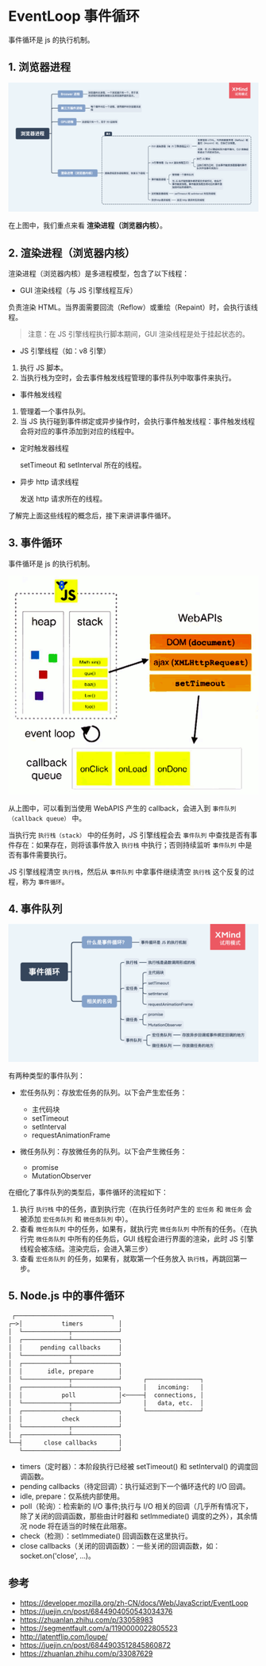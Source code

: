 # EventLoop 事件循环

事件循环是 js 的执行机制。

## 1. 浏览器进程

<img src="../../思维导图/浏览器进程.png">

在上图中，我们重点来看 **渲染进程（浏览器内核）**。

## 2. 渲染进程（浏览器内核）

渲染进程（浏览器内核）是多进程模型，包含了以下线程：

- GUI 渲染线程（与 JS 引擎线程互斥）

负责渲染 HTML。当界面需要回流（Reflow）或重绘（Repaint）时，会执行该线程。

> 注意：在 JS 引擎线程执行脚本期间，GUI 渲染线程是处于挂起状态的。

- JS 引擎线程（如：v8 引擎）

1. 执行 JS 脚本。
2. 当执行栈为空时，会去事件触发线程管理的事件队列中取事件来执行。

- 事件触发线程

1. 管理着一个事件队列。
2. 当 JS 执行碰到事件绑定或异步操作时，会执行事件触发线程：事件触发线程会将对应的事件添加到对应的线程中。

- 定时触发器线程

  setTimeout 和 setInterval 所在的线程。

- 异步 http 请求线程

  发送 http 请求所在的线程。

了解完上面这些线程的概念后，接下来讲讲事件循环。

## 3. 事件循环

事件循环是 js 的执行机制。

<img src="../../assets/事件循环.png">

从上图中，可以看到当使用 WebAPIS 产生的 callback，会进入到 `事件队列（callback queue）` 中。

当执行完 `执行栈（stack）` 中的任务时，JS 引擎线程会去 `事件队列` 中查找是否有事件存在：如果存在，则将该事件放入 `执行栈` 中执行；否则持续监听 `事件队列` 中是否有事件需要执行。

JS 引擎线程清空 `执行栈`，然后从 `事件队列` 中拿事件继续清空 `执行栈` 这个反复的过程，称为 `事件循环`。

## 4. 事件队列

<img src="../../思维导图/事件循环.png">

有两种类型的事件队列：

- 宏任务队列：存放宏任务的队列。以下会产生宏任务：

  - 主代码块
  - setTimeout
  - setInterval
  - requestAnimationFrame

- 微任务队列：存放微任务的队列。以下会产生微任务：

  - promise
  - MutationObserver

在细化了事件队列的类型后，事件循环的流程如下：

1. 执行 `执行栈` 中的任务，直到执行完（在执行任务时产生的 `宏任务` 和 `微任务` 会被添加 `宏任务队列` 和 `微任务队列` 中）。
2. 查看 `微任务队列` 中的任务，如果有，就执行完 `微任务队列` 中所有的任务。（在执行完 `微任务队列` 中所有的任务后，GUI 线程会进行界面的渲染，此时 JS 引擎线程会被冻结。渲染完后，会进入第三步）
3. 查看 `宏任务队列` 的任务，如果有，就取第一个任务放入 `执行栈`，再跳回第一步。

## 5. Node.js 中的事件循环

```
 ┌───────────────────────────┐
┌─>│           timers          │
│  └─────────────┬─────────────┘
│  ┌─────────────┴─────────────┐
│  │     pending callbacks     │
│  └─────────────┬─────────────┘
│  ┌─────────────┴─────────────┐
│  │       idle, prepare       │
│  └─────────────┬─────────────┘      ┌───────────────┐
│  ┌─────────────┴─────────────┐      │   incoming:   │
│  │           poll            │<─────┤  connections, │
│  └─────────────┬─────────────┘      │   data, etc.  │
│  ┌─────────────┴─────────────┐      └───────────────┘
│  │           check           │
│  └─────────────┬─────────────┘
│  ┌─────────────┴─────────────┐
└──┤      close callbacks      │
   └───────────────────────────┘
```

- timers（定时器）：本阶段执行已经被 setTimeout() 和 setInterval() 的调度回调函数。
- pending callbacks（待定回调）：执行延迟到下一个循环迭代的 I/O 回调。
- idle, prepare：仅系统内部使用。
- poll（轮询）：检索新的 I/O 事件;执行与 I/O 相关的回调（几乎所有情况下，除了关闭的回调函数，那些由计时器和 setImmediate() 调度的之外），其余情况 node 将在适当的时候在此阻塞。
- check（检测）：setImmediate() 回调函数在这里执行。
- close callbacks（关闭的回调函数）：一些关闭的回调函数，如：socket.on('close', ...)。

## 参考

- https://developer.mozilla.org/zh-CN/docs/Web/JavaScript/EventLoop
- https://juejin.cn/post/6844904050543034376
- https://zhuanlan.zhihu.com/p/33058983
- https://segmentfault.com/a/1190000022805523
- http://latentflip.com/loupe/
- https://juejin.cn/post/6844903512845860872
- https://zhuanlan.zhihu.com/p/33087629

